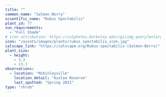 ```yaml
---
title: ""
common_name: "Salmon Berry"
scientific_name: "Rubus Spectabilis"
plant_id: 77
sun_requirements:
  - "Full Shade"
# icon attribution: https://calphotos.berkeley.edu/cgi/img_query?enlarge=6666+6666+0713+0034 
icon: "/assets/images/plants/rubus_spectabilis_icon.jpg" 
calscape_link: "https://calscape.org/Rubus-spectabilis-(Salmon-Berry)"
plant_size:
  - height: 
    - 3.3
    - 13.1
observations: 
  - location: "McKinleyville"
    location_detail: "Azalea Reserve"
    last_spotted: "Spring 2021"
type: "shrub"
---
```


